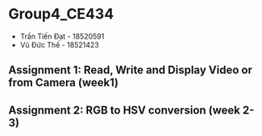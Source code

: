 # Group4_CE434
* Trần Tiến Đạt - 18520591
* Vũ Đức Thế    - 18521423
## Assignment 1: Read, Write and Display Video or from Camera (week1)
## Assignment 2: RGB to HSV conversion (week 2-3)
